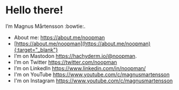 # Hello there!

I’m Magnus Mårtensson :bowtie:.

- About me: <a href="https://about.me/noopman" target="_blank">https://about.me/noopman</a>
- [https://about.me/noopman](https://about.me/noopman){:target="_blank"}
- I’m on Mastodon <a rel="me" href="https://hachyderm.io/@noopman">https://hachyderm.io/@noopman</a>.
- I’m on Twitter https://twitter.com/noopman
- I’m on LinkedIn https://www.linkedin.com/in/noopman/
- I'm on YouTube https://www.youtube.com/c/magnusmartensson
- I'm on Instagram https://www.youtube.com/c/magnusmartensson
